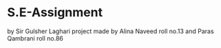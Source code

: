 # S.E-Assignment
by Sir Gulsher Laghari
project made by Alina Naveed roll no.13 and Paras Qambrani roll no.86
